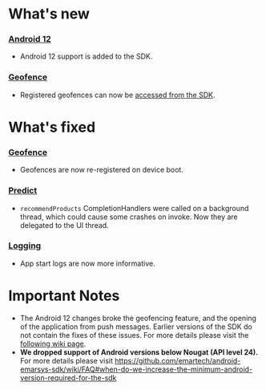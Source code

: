 # What's new
### [Android 12](https://developer.android.com/about/versions/12/behavior-changes-12)
* Android 12 support is added to the SDK.

### [Geofence](https://github.com/emartech/android-emarsys-sdk/wiki#8-geofence)
* Registered geofences can now be [accessed from the SDK](https://github.com/emartech/android-emarsys-sdk/wiki#84-registeredGeofences).

# What's fixed
### [Geofence](https://github.com/emartech/android-emarsys-sdk/wiki#8-geofence)
* Geofences are now re-registered on device boot.
### [Predict](https://github.com/emartech/android-emarsys-sdk/wiki#4-predict)
* `recommendProducts` CompletionHandlers were called on a background thread, which could cause some crashes on invoke. Now they are delegated to the UI thread.
### [Logging](https://github.com/emartech/android-emarsys-sdk/wiki#17-enableverboseconsolelogging)
* App start logs are now more informative.

# Important Notes
* The Android 12 changes broke the geofencing feature, and the opening of the application from push messages. Earlier versions of the SDK do not contain the fixes of these issues. For more details please visit the [following wiki page](https://github.com/emartech/android-emarsys-sdk/wiki/Android-12).
* __We dropped support of Android versions below Nougat (API level 24).__ For more details please visit https://github.com/emartech/android-emarsys-sdk/wiki/FAQ#when-do-we-increase-the-minimum-android-version-required-for-the-sdk